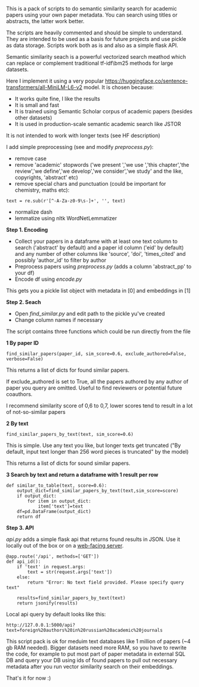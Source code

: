 This is a pack of scripts to do semantic similarity search for academic papers using your own paper metadata. You can search using titles or abstracts, the latter work better.

The scripts are heavily commented and should be simple to understand. They are intended to be used as a basis for future projects and use pickle as data storage. Scripts work both as is and also as a simple flask API.

Semantic similarity seach is a powerful vectorized search meathod which can replace or complement traditional tf-idf\bm25 methods for large datasets. 

Here I implement it using a very popular https://huggingface.co/sentence-transformers/all-MiniLM-L6-v2 model. It is chosen because:

- It works quite fine, I like the results
- It is small and fast
- It is trained using Semantic Scholar corpus of academic papers (besides other datasets)
- It is used in production-scale semantic academic search like JSTOR

It is not intended to work with longer texts (see HF description)

I add simple preprocessing (see and modify *preprocess.py*):

- remove case
- remove 'academic' stopwords ('we present ','we use ','this chapter','the review','we define','we develop','we consider','we study' and the like, copyrights, 'abstract' etc)
- remove special chars and punctuation (could be important for chemistry, maths etc): 

```
text = re.sub(r'[^-A-Za-z0-9\s-]+', '', text)
```
- normalize dash
- lemmatize using nltk WordNetLemmatizer

**Step 1. Encoding**

- Collect your papers in a dataframe with at least one text column to search ('abstract' by default) and a paper id column ('eid' by default) and any number of other columns like 'source', 'doi', 'times_cited' and possibly 'author_id' to filter by author
- Preprocess papers using *preprocess.py* (adds a column 'abstract_pp' to your df)
- Encode df using *encode.py*

This gets you a pickle list object with metadata in [0] and embeddings in [1]

**Step 2. Seach**

- Open *find_similar.py* and edit path to the pickle yu've created
- Change column names if necessary

The script contains three functions which could be run directly from the file

**1 By paper ID**

```
find_similar_papers(paper_id, sim_score=0.6, exclude_authored=False, verbose=False)
```

This returns a list of dicts for found similar papers.

If exclude_authored is set to True, all the papers authored by any author of paper you query are omitted. Useful to find reviewers or potential future coauthors.

I recommend similarity score of 0,6 to 0,7, lower scores tend to result in a lot of not-so-similar papers

**2 By text**
```
find_similar_papers_by_text(text, sim_score=0.6)
```
This is simple. Use any text you like, but longer texts get truncated ("By default, input text longer than 256 word pieces is truncated" by the model)

This returns a list of dicts for sound similar papers.

**3 Search by text and return a dataframe with 1 result per row**

```
def similar_to_table(text, score=0.6):
    output_dict=find_similar_papers_by_text(text,sim_score=score)
    if output_dict:
        for item in output_dict:
            item['text']=text    
    df=pd.DataFrame(output_dict)
    return df
```

**Step 3. API**

*api.py* adds a simple flask api that returns found results in JSON. Use it locally out of the box or on a [web-facing server](https://flask.palletsprojects.com/en/3.0.x/deploying/gunicorn/). 

```
@app.route('/api', methods=['GET'])
def api_id():
    if 'text' in request.args:
        text = str(request.args['text'])
    else:
        return "Error: No text field provided. Please specify query text"

    results=find_similar_papers_by_text(text)   
    return jsonify(results)
```

Local api query by default looks like this:

```
http://127.0.0.1:5000/api?text=foreign%20authors%20in%20russian%20academic%20journals
```

This script pack is ok for meduim text databases like 1 million of papers (~4 gb RAM needed). Bigger datasets need more RAM, so you have to rewrite the code, for example to put most part of paper metadata in external SQL DB and query your DB using ids of found papers to pull out necessary metadata after you run vector similarity search on their embeddings.

That's it for now :)




















